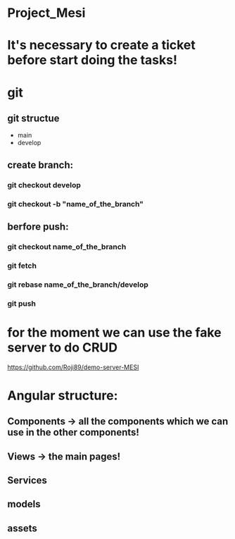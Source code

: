 # Project_Mesi

# It's necessary to create a ticket before start doing the tasks!

# git

## git structue

- main
- develop

## create branch:

### git checkout develop

### git checkout -b "name_of_the_branch"

## berfore push:

### git checkout name_of_the_branch

### git fetch

### git rebase name_of_the_branch/develop

### git push

# for the moment we can use the fake server to do CRUD

https://github.com/Roji89/demo-server-MESI

# Angular structure:

## Components -> all the components which we can use in the other components!

## Views -> the main pages!

## Services

## models

## assets
